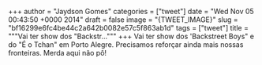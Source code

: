 
+++
author = "Jaydson Gomes"
categories = ["tweet"]
date = "Wed Nov 05 00:43:50 +0000 2014"
draft = false
image = "{TWEET_IMAGE}"
slug = "bf16299e6fc4be44c2a642b0082e57c5f863ab1d"
tags = ["tweet"]
title = """Vai ter show dos "Backstr..."""
+++
Vai ter show dos 'Backstreet Boys" e do "É o Tchan" em Porto Alegre. Precisamos reforçar ainda mais nossas fronteiras. Merda aqui não pô!
